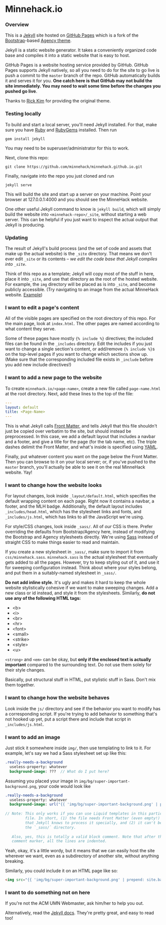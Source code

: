 # Minnehack.io

### Overview

This is a [Jekyll](https://jekyllrb.com/) site hosted on
[GitHub Pages](https://pages.github.com/) which is a fork of the
[Bootstrap](http://getbootstrap.com/)-based
[Agency theme](https://github.com/y7kim/agency-jekyll-theme).

Jekyll is a static website generator. It takes a conveniently
organized code base and compiles it into a static website that is easy
to host. 

GitHub Pages is a website hosting service provided by GitHub. GitHub
Pages supports Jekyll natively, so all you need to do for the site to
go live is push a commit to the `master` branch of the repo. GitHub
automatically builds it and serves it for you. **One catch here is
that GitHub may not build the site immediately. You may need to wait
some time before the changes you pushed go live**.

Thanks to [Rick Kim](https://github.com/y7kim) for providing the
original theme.

### Testing locally

To build and start a local server, you'll need Jekyll installed.
For that, make sure you have [Ruby](https://www.ruby-lang.org/en/)
and [RubyGems](https://rubygems.org/pages/download) installed. Then
run

```shell
gem install jekyll
```

You may need to be superuser/administrator for this to work.

Next, clone this repo:

```shell
git clone https://github.com/minnehack/minnehack.github.io.git
```

Finally, navigate into the repo you just cloned and run

```shell
jekyll serve
```

This will build the site and start up a server on your machine. Point
your browser at 127.0.0.1:4000 and you should see the MinneHack website.

One other useful Jekyll command to know is `jekyll build`, which will
simply build the website into `<minnehack-repo>/_site`, without starting
a web server. This can be helpful if you just want to inspect the actual
output that Jekyll is producing.

### Updating

The result of Jekyll's build process (and the set of code and assets
that make up the actual website) is the `_site` directory. That means
we don't ever edit `_site` or its contents – *we edit the code base
that Jekyll compiles into `_site`*.

Think of this repo as a template; Jekyll will copy most of the stuff
in here, place it into `_site`, and use that directory as the root of
the hosted website. For example, the `img` directory will be placed as
is into `_site`, and become publicly accessible. (Try navigating to an
image from the actual MinneHack
website. [Example](http://minnehack.io/img/logos/mhlogo.png))

### I want to edit a page's content

All of the visible pages are specified on the root directory of this repo.
For the main page, look at `index.html`. The other pages are named according
to what content they serve.

Some of these pages have mostly `{% include %}` directives; the included
files can be found in the `_includes` directory. Edit the includes if you
just want to change a single section's content, or add/remove `{% include %}`s
on the top-level pages if you want to change which sections show up. (Make sure
that the corresponding included file exists in `_include` before you
add new include directives!)

### I want to add a new page to the website

To create `minnehack.io/<page-name>`, create a new file called `page-name.html`
at the root directory. Next, add these lines to the top of the file:

```yaml
---
layout: default
title: <Page-Name>
---
```

This is what Jekyll calls [Front Matter](https://jekyllrb.com/docs/frontmatter/),
and tells Jekyll that this file shouldn't just be copied over verbatim to the
site, but should instead be preprocessed. In this case, we add a default layout
that includes a navbar and a footer, and give a title for the page (for the
tab name, etc). The triple dashes delimit the Front Matter, and what's inside
is specified using [YAML](http://yaml.org/).

Finally, put whatever content you want on the page below the Front
Matter. Then you can browse to it on your local server; or, if you've pushed
to the `master` branch, you'll actually be able to see it on the real
MinneHack website. Yay!

### I want to change how the website looks

For layout changes, look inside `_layout/default.html`, which
specifies the default wrapping content on each page. Right now it
contains a navbar, a footer, and the MLH badge. Additionally, the
default layout includes `_includes/head.html`, which has the
stylesheet links and fonts, and `_includes/js.html`, which has links
to all the JavaScript we're using.

For style/CSS changes, look inside `_sass/`. All of *our* CSS is there.
Prefer overriding the defaults from Bootstrap/Agency here, instead of
modifying the Bootstrap and Agency stylesheets directly. We're using
[Sass](http://sass-lang.com/) instead of straight CSS to make things
easier to read and maintain.

If you create a new stylesheet in `_sass/`, make sure to import it from
`css/minnehack.sass`. `minnehack.sass` is the actual stylesheet that
eventually gets added to all the pages. However, try to keep
styling out of it, and use it for sweeping configuration instead. Think
about where your styles belong, and put them in a suitably-named
stylesheet in `_sass/`.

**Do not add inline style.** It's ugly and makes it hard to keep the whole
website stylistically cohesive if we want to make sweeping changes. Add a
new class or id instead, and style it from the stylesheets. Similarly,
**do not use any of the following HTML tags:**

+ \<b\>
+ \<i\>
+ \<br\>
+ \<hr\>
+ \<font\>
+ \<small\>
+ \<strike\>
+ \<style\>
+ \<u\>

`<strong>` and `<em>` can be okay, but **only if the enclosed text is
actually important** compared to the surrounding text. Do not use them
solely for their style changes.

Basically, put structural stuff in HTML, put stylistic stuff in Sass.
Don't mix them together.

### I want to change how the website behaves

Look inside the `js/` directory and see if the behavior you want to modify
has a corresponding script. If you're trying to add behavior to something
that's not hooked up yet, put a script there and include that script in
`_includes/js.html`.

### I want to add an image

Just stick it somewhere inside `img/`, then use templating to link to it.
For example, let's say we had a Sass stylesheet set up like this:

```sass
.really-needs-a-background
  useless-property: whatever
  background-image: ???  // What do I put here?
```

Assuming you placed your image in `img/bg/super-important-background.png`,
your code would look like

```sass
.really-needs-a-background
  useless-property: whatever
  background-image: url("{{ 'img/bg/super-important-background.png' | prepend: site.baseurl }}")
  
// Note: This only works if you can use Liquid templates in this particular
         file. In short, (1) the file needs Front Matter (even empty!) so
         that Jekyll knows to process it specially, and (2) it can't be in
         the `_sass/` directory.
         
   Also, yes, this is totally a valid block comment. Note that after the first
   comment marker, all the lines are indented.
```

Yeah, okay, it's a little wordy, but it means that we can easily host
the site wherever we want, even as a subdirectory of another site,
without anything breaking.

Similarly, you could include it on an HTML page like so:

```html
<img src="{{ 'img/bg/super-important-background.png' | prepend: site.baseurl }}"/>
```

### I want to do something not on here

If you're not the ACM UMN Webmaster, ask him/her to help you out.

Alternatively, read the [Jekyll docs](https://jekyllrb.com/docs/home/). They're
pretty great, and easy to read too!
